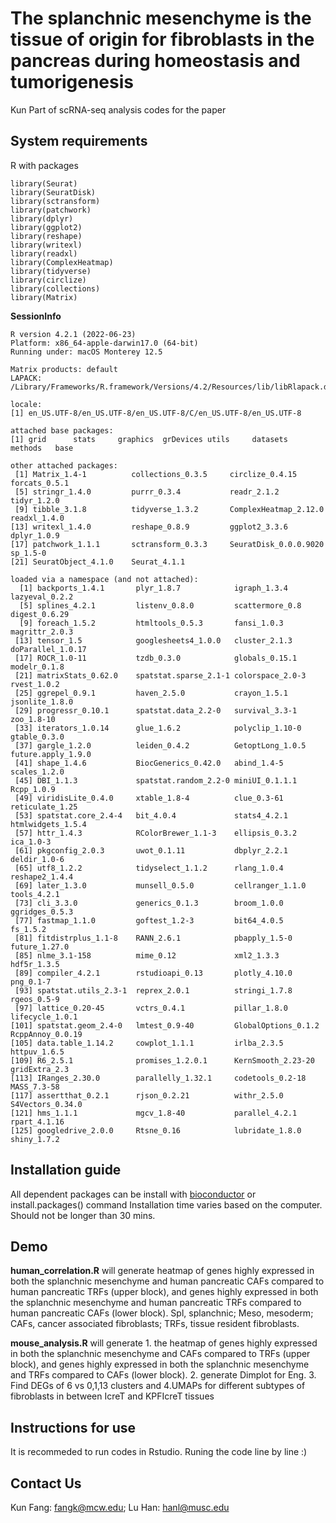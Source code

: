 # The splanchnic mesenchyme is the tissue of origin for fibroblasts in the pancreas during homeostasis and tumorigenesis
Kun Part of scRNA-seq analysis codes for the paper

## System requirements
R with packages
```
library(Seurat)
library(SeuratDisk)
library(sctransform)
library(patchwork)
library(dplyr)
library(ggplot2)
library(reshape)
library(writexl)
library(readxl)
library(ComplexHeatmap)
library(tidyverse)
library(circlize)
library(collections)
library(Matrix)
```
**SessionInfo**
```
R version 4.2.1 (2022-06-23)
Platform: x86_64-apple-darwin17.0 (64-bit)
Running under: macOS Monterey 12.5

Matrix products: default
LAPACK: /Library/Frameworks/R.framework/Versions/4.2/Resources/lib/libRlapack.dylib

locale:
[1] en_US.UTF-8/en_US.UTF-8/en_US.UTF-8/C/en_US.UTF-8/en_US.UTF-8

attached base packages:
[1] grid      stats     graphics  grDevices utils     datasets  methods   base     

other attached packages:
 [1] Matrix_1.4-1          collections_0.3.5     circlize_0.4.15       forcats_0.5.1        
 [5] stringr_1.4.0         purrr_0.3.4           readr_2.1.2           tidyr_1.2.0          
 [9] tibble_3.1.8          tidyverse_1.3.2       ComplexHeatmap_2.12.0 readxl_1.4.0         
[13] writexl_1.4.0         reshape_0.8.9         ggplot2_3.3.6         dplyr_1.0.9          
[17] patchwork_1.1.1       sctransform_0.3.3     SeuratDisk_0.0.0.9020 sp_1.5-0             
[21] SeuratObject_4.1.0    Seurat_4.1.1         

loaded via a namespace (and not attached):
  [1] backports_1.4.1       plyr_1.8.7            igraph_1.3.4          lazyeval_0.2.2       
  [5] splines_4.2.1         listenv_0.8.0         scattermore_0.8       digest_0.6.29        
  [9] foreach_1.5.2         htmltools_0.5.3       fansi_1.0.3           magrittr_2.0.3       
 [13] tensor_1.5            googlesheets4_1.0.0   cluster_2.1.3         doParallel_1.0.17    
 [17] ROCR_1.0-11           tzdb_0.3.0            globals_0.15.1        modelr_0.1.8         
 [21] matrixStats_0.62.0    spatstat.sparse_2.1-1 colorspace_2.0-3      rvest_1.0.2          
 [25] ggrepel_0.9.1         haven_2.5.0           crayon_1.5.1          jsonlite_1.8.0       
 [29] progressr_0.10.1      spatstat.data_2.2-0   survival_3.3-1        zoo_1.8-10           
 [33] iterators_1.0.14      glue_1.6.2            polyclip_1.10-0       gtable_0.3.0         
 [37] gargle_1.2.0          leiden_0.4.2          GetoptLong_1.0.5      future.apply_1.9.0   
 [41] shape_1.4.6           BiocGenerics_0.42.0   abind_1.4-5           scales_1.2.0         
 [45] DBI_1.1.3             spatstat.random_2.2-0 miniUI_0.1.1.1        Rcpp_1.0.9           
 [49] viridisLite_0.4.0     xtable_1.8-4          clue_0.3-61           reticulate_1.25      
 [53] spatstat.core_2.4-4   bit_4.0.4             stats4_4.2.1          htmlwidgets_1.5.4    
 [57] httr_1.4.3            RColorBrewer_1.1-3    ellipsis_0.3.2        ica_1.0-3            
 [61] pkgconfig_2.0.3       uwot_0.1.11           dbplyr_2.2.1          deldir_1.0-6         
 [65] utf8_1.2.2            tidyselect_1.1.2      rlang_1.0.4           reshape2_1.4.4       
 [69] later_1.3.0           munsell_0.5.0         cellranger_1.1.0      tools_4.2.1          
 [73] cli_3.3.0             generics_0.1.3        broom_1.0.0           ggridges_0.5.3       
 [77] fastmap_1.1.0         goftest_1.2-3         bit64_4.0.5           fs_1.5.2             
 [81] fitdistrplus_1.1-8    RANN_2.6.1            pbapply_1.5-0         future_1.27.0        
 [85] nlme_3.1-158          mime_0.12             xml2_1.3.3            hdf5r_1.3.5          
 [89] compiler_4.2.1        rstudioapi_0.13       plotly_4.10.0         png_0.1-7            
 [93] spatstat.utils_2.3-1  reprex_2.0.1          stringi_1.7.8         rgeos_0.5-9          
 [97] lattice_0.20-45       vctrs_0.4.1           pillar_1.8.0          lifecycle_1.0.1      
[101] spatstat.geom_2.4-0   lmtest_0.9-40         GlobalOptions_0.1.2   RcppAnnoy_0.0.19     
[105] data.table_1.14.2     cowplot_1.1.1         irlba_2.3.5           httpuv_1.6.5         
[109] R6_2.5.1              promises_1.2.0.1      KernSmooth_2.23-20    gridExtra_2.3        
[113] IRanges_2.30.0        parallelly_1.32.1     codetools_0.2-18      MASS_7.3-58          
[117] assertthat_0.2.1      rjson_0.2.21          withr_2.5.0           S4Vectors_0.34.0     
[121] hms_1.1.1             mgcv_1.8-40           parallel_4.2.1        rpart_4.1.16         
[125] googledrive_2.0.0     Rtsne_0.16            lubridate_1.8.0       shiny_1.7.2          

```
## Installation guide
All dependent packages can be install with [bioconductor](https://www.bioconductor.org) or install.packages() command
Installation time varies based on the computer. Should not be longer than 30 mins. 


## Demo
**human_correlation.R** will generate heatmap of genes highly expressed in both the splanchnic mesenchyme and human pancreatic CAFs compared to human 
pancreatic TRFs (upper block), and genes highly expressed in both the splanchnic mesenchyme and human pancreatic TRFs 
compared to human pancreatic CAFs (lower block). Spl, splanchnic; Meso, mesoderm; CAFs, cancer associated fibroblasts; 
TRFs, tissue resident fibroblasts.



**mouse_analysis.R** will generate 1. the heatmap of genes highly expressed in both the splanchnic mesenchyme and CAFs compared 
to TRFs (upper block), and genes highly expressed in both the splanchnic mesenchyme and TRFs compared to CAFs (lower block). 2. generate Dimplot for Eng.
3. Find DEGs of 6 vs 0,1,13 clusters  and 4.UMAPs for different subtypes of fibroblasts in between IcreT and KPFIcreT tissues 



## Instructions for use
It is recommeded to run codes in Rstudio.
Runing the code line by line :)

## Contact Us
Kun Fang: fangk@mcw.edu; Lu Han: hanl@musc.edu


